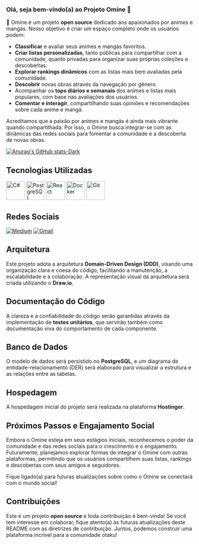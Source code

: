 ### Olá, seja bem-vindo(a) ao Projeto Omine 👋

👿 Omine é um projeto **open source** dedicado aos apaixonados por animes e mangás. Nosso objetivo é criar um espaço completo onde os usuários podem:

* **Classificar** e avaliar seus animes e mangás favoritos.
* **Criar listas personalizadas**, tanto públicas para compartilhar com a comunidade, quanto privadas para organizar suas próprias coleções e descobertas.
* **Explorar rankings dinâmicos** com as listas mais bem avaliadas pela comunidade.
* **Descobrir** novas obras através da navegação por gênero.
* Acompanhar os **tops diários e semanais** dos animes e listas mais populares, com base nas avaliações dos usuários.
* **Comentar e interagir**, compartilhando suas opiniões e recomendações sobre cada anime e mangá.

Acreditamos que a paixão por animes e mangás é ainda mais vibrante quando compartilhada. Por isso, o Omine busca integrar-se com as dinâmicas das redes sociais para fomentar a comunidade e a descoberta de novas obras.

[![Anurag's GitHub stats-Dark](https://github-readme-stats.vercel.app/api?username=anuraghazra&show_icons=true&theme=dark#gh-dark-mode-only)](https://github.com/anuraghazra/github-readme-stats#gh-dark-mode-only)

## Tecnologias Utilizadas

<div display="inline">
    <img width="50" height="50" src="https://cdn.jsdelivr.net/gh/devicons/devicon@latest/icons/csharp/csharp-original.svg" alt="C#" title="C#" />
    <img width="50" height="50" src="https://cdn.jsdelivr.net/gh/devicons/devicon@latest/icons/postgresql/postgresql-original-wordmark.svg" alt="PostgreSQL" title="PostgreSQL" />
    <img width="50" height="50" src="https://cdn.jsdelivr.net/gh/devicons/devicon@latest/icons/react/react-original-wordmark.svg" alt="React" title="React" />
    <img width="50" height="50" src="https://cdn.jsdelivr.net/gh/devicons/devicon@latest/icons/docker/docker-original-wordmark.svg" alt="Docker" title="Docker" />
    <img width="50" height="50" src="https://cdn.jsdelivr.net/gh/devicons/devicon@latest/icons/git/git-original-wordmark.svg" alt="Git" title="Git" />
</div>

## Redes Sociais

<div display="inline">
    <a href="https://medium.com/@denishonorio7" target="_blank"><img src="https://img.shields.io/badge/Medium-12100E?style=for-the-badge&logo=medium&logoColor=white" alt="Medium" title="Meu perfil no Medium" /></a>
    <a href="mailto:omineproject@gmail.com" target="_blank"><img src="https://img.shields.io/badge/Gmail-D14836?style=for-the-badge&logo=gmail&logoColor=white" alt="Gmail" title="Entre em contato por Gmail" /></a>
</div>

## Arquitetura

Este projeto adota a arquitetura **Domain-Driven Design (DDD)**, visando uma organização clara e coesa do código, facilitando a manutenção, a escalabilidade e a colaboração. A representação visual da arquitetura será criada utilizando o **Draw.io**.

## Documentação do Código

A clareza e a confiabilidade do código serão garantidas através da implementação de **testes unitários**, que servirão também como documentação viva do comportamento de cada componente.

## Banco de Dados

O modelo de dados será persistido no **PostgreSQL**, e um diagrama de entidade-relacionamento (DER) será elaborado para visualizar a estrutura e as relações entre as tabelas.

## Hospedagem

A hospedagem inicial do projeto será realizada na plataforma **Hostinger**.

## Próximos Passos e Engajamento Social

Embora o Omine esteja em seus estágios iniciais, reconhecemos o poder da comunidade e das redes sociais para o crescimento e o engajamento. Futuramente, planejamos explorar formas de integrar o Omine com outras plataformas, permitindo que os usuários compartilhem suas listas, rankings e descobertas com seus amigos e seguidores.

Fique ligado(a) para futuras atualizações sobre como o Omine se conectará com o mundo social!

## Contribuições

Este é um projeto **open source** e toda contribuição é bem-vinda! Se você tem interesse em colaborar, fique atento(a) às futuras atualizações deste README com as diretrizes de contribuição. Juntos, podemos construir uma plataforma incrível para a comunidade otaku!

